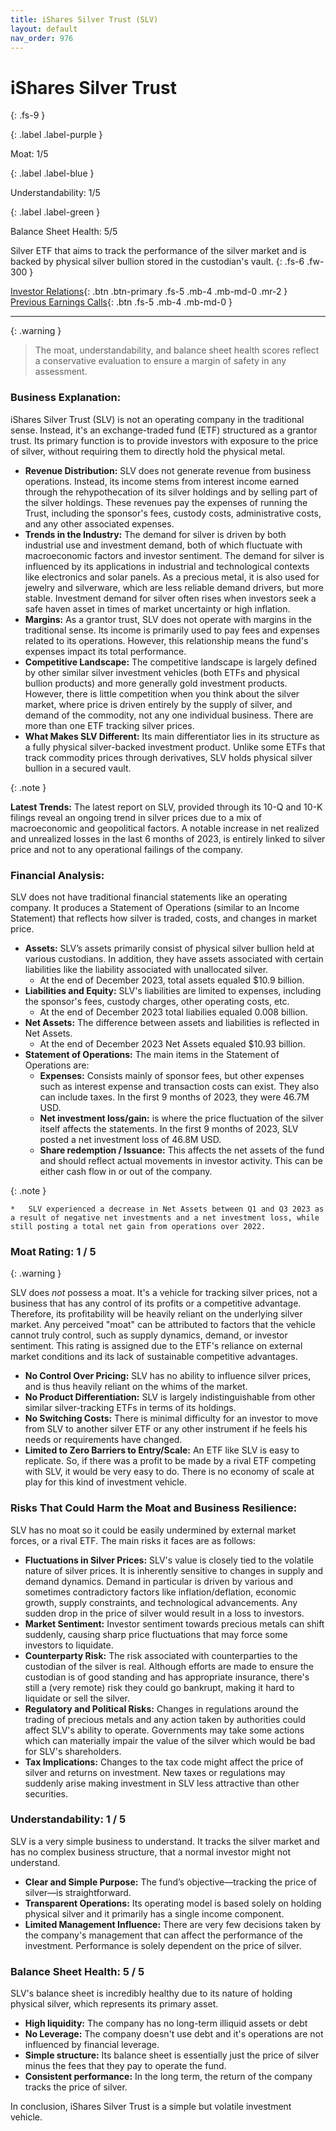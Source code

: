 ```yaml
---
title: iShares Silver Trust (SLV)
layout: default
nav_order: 976
---
```


# iShares Silver Trust
{: .fs-9 }

{: .label .label-purple }

Moat: 1/5

{: .label .label-blue }

Understandability: 1/5

{: .label .label-green }

Balance Sheet Health: 5/5

Silver ETF that aims to track the performance of the silver market and is backed by physical silver bullion stored in the custodian's vault.
{: .fs-6 .fw-300 }

[Investor Relations](https://www.google.com/search?q=SLV+investor+relations){: .btn .btn-primary .fs-5 .mb-4 .mb-md-0 .mr-2 }
[Previous Earnings Calls](https://discountingcashflows.com/company/SLV/transcripts/){: .btn .fs-5 .mb-4 .mb-md-0 }

---

{: .warning }
>The moat, understandability, and balance sheet health scores reflect a conservative evaluation to ensure a margin of safety in any assessment.



### Business Explanation:

iShares Silver Trust (SLV) is not an operating company in the traditional sense. Instead, it's an exchange-traded fund (ETF) structured as a grantor trust. Its primary function is to provide investors with exposure to the price of silver, without requiring them to directly hold the physical metal.

*   **Revenue Distribution:** SLV does not generate revenue from business operations. Instead, its income stems from interest income earned through the rehypothecation of its silver holdings and by selling part of the silver holdings. These revenues pay the expenses of running the Trust, including the sponsor's fees, custody costs, administrative costs, and any other associated expenses.
*   **Trends in the Industry:** The demand for silver is driven by both industrial use and investment demand, both of which fluctuate with macroeconomic factors and investor sentiment. The demand for silver is influenced by its applications in industrial and technological contexts like electronics and solar panels. As a precious metal, it is also used for jewelry and silverware, which are less reliable demand drivers, but more stable. Investment demand for silver often rises when investors seek a safe haven asset in times of market uncertainty or high inflation.
*   **Margins:** As a grantor trust, SLV does not operate with margins in the traditional sense. Its income is primarily used to pay fees and expenses related to its operations. However, this relationship means the fund's expenses impact its total performance.
*   **Competitive Landscape:** The competitive landscape is largely defined by other similar silver investment vehicles (both ETFs and physical bullion products) and more generally gold investment products. However, there is little competition when you think about the silver market, where price is driven entirely by the supply of silver, and demand of the commodity, not any one individual business. There are more than one ETF tracking silver prices. 
*   **What Makes SLV Different:** Its main differentiator lies in its structure as a fully physical silver-backed investment product. Unlike some ETFs that track commodity prices through derivatives, SLV holds physical silver bullion in a secured vault.

{: .note }

**Latest Trends:**
The latest report on SLV, provided through its 10-Q and 10-K filings reveal an ongoing trend in silver prices due to a mix of macroeconomic and geopolitical factors. A notable increase in net realized and unrealized losses in the last 6 months of 2023, is entirely linked to silver price and not to any operational failings of the company.

### Financial Analysis:

SLV does not have traditional financial statements like an operating company. It produces a Statement of Operations (similar to an Income Statement) that reflects how silver is traded, costs, and changes in market price.

*   **Assets:** SLV’s assets primarily consist of physical silver bullion held at various custodians. In addition, they have assets associated with certain liabilities like the liability associated with unallocated silver.
    *   At the end of December 2023, total assets equaled $10.9 billion.
*   **Liabilities and Equity:** SLV's liabilities are limited to expenses, including the sponsor's fees, custody charges, other operating costs, etc. 
    * At the end of December 2023 total liabilies equaled 0.008 billion.
*   **Net Assets:** The difference between assets and liabilities is reflected in Net Assets. 
    * At the end of December 2023 Net Assets equaled $10.93 billion.
*   **Statement of Operations:** The main items in the Statement of Operations are:
    *   **Expenses:** Consists mainly of sponsor fees, but other expenses such as interest expense and transaction costs can exist. They also can include taxes. In the first 9 months of 2023, they were 46.7M USD.
    *   **Net investment loss/gain:** is where the price fluctuation of the silver itself affects the statements. In the first 9 months of 2023, SLV posted a net investment loss of 46.8M USD.
    *   **Share redemption / Issuance:** This affects the net assets of the fund and should reflect actual movements in investor activity. This can be either cash flow in or out of the company.

{: .note }

    *   SLV experienced a decrease in Net Assets between Q1 and Q3 2023 as a result of negative net investments and a net investment loss, while still posting a total net gain from operations over 2022.

### Moat Rating: 1 / 5

{: .warning }

SLV does *not* possess a moat. It's a vehicle for tracking silver prices, not a business that has any control of its profits or a competitive advantage. Therefore, its profitability will be heavily reliant on the underlying silver market. Any perceived "moat" can be attributed to factors that the vehicle cannot truly control, such as supply dynamics, demand, or investor sentiment. This rating is assigned due to the ETF's reliance on external market conditions and its lack of sustainable competitive advantages.
*   **No Control Over Pricing:** SLV has no ability to influence silver prices, and is thus heavily reliant on the whims of the market.
*   **No Product Differentiation:** SLV is largely indistinguishable from other similar silver-tracking ETFs in terms of its holdings.
*   **No Switching Costs:** There is minimal difficulty for an investor to move from SLV to another silver ETF or any other instrument if he feels his needs or requirements have changed.
*   **Limited to Zero Barriers to Entry/Scale:** An ETF like SLV is easy to replicate. So, if there was a profit to be made by a rival ETF competing with SLV, it would be very easy to do. There is no economy of scale at play for this kind of investment vehicle.

### Risks That Could Harm the Moat and Business Resilience:

SLV has no moat so it could be easily undermined by external market forces, or a rival ETF. The main risks it faces are as follows:

*   **Fluctuations in Silver Prices:** SLV's value is closely tied to the volatile nature of silver prices. It is inherently sensitive to changes in supply and demand dynamics. Demand in particular is driven by various and sometimes contradictory factors like inflation/deflation, economic growth, supply constraints, and technological advancements. Any sudden drop in the price of silver would result in a loss to investors.
*   **Market Sentiment:** Investor sentiment towards precious metals can shift suddenly, causing sharp price fluctuations that may force some investors to liquidate.
*   **Counterparty Risk:** The risk associated with counterparties to the custodian of the silver is real. Although efforts are made to ensure the custodian is of good standing and has appropriate insurance, there's still a (very remote) risk they could go bankrupt, making it hard to liquidate or sell the silver.
*   **Regulatory and Political Risks:** Changes in regulations around the trading of precious metals and any action taken by authorities could affect SLV's ability to operate. Governments may take some actions which can materially impair the value of the silver which would be bad for SLV's shareholders.
*   **Tax Implications:** Changes to the tax code might affect the price of silver and returns on investment. New taxes or regulations may suddenly arise making investment in SLV less attractive than other securities.

### Understandability: 1 / 5

SLV is a very simple business to understand. It tracks the silver market and has no complex business structure, that a normal investor might not understand. 
*   **Clear and Simple Purpose:** The fund’s objective—tracking the price of silver—is straightforward.
*   **Transparent Operations:** Its operating model is based solely on holding physical silver and it primarily has a single income component.
*   **Limited Management Influence:** There are very few decisions taken by the company's management that can affect the performance of the investment. Performance is solely dependent on the price of silver.

### Balance Sheet Health: 5 / 5

SLV's balance sheet is incredibly healthy due to its nature of holding physical silver, which represents its primary asset.
*  **High liquidity:** The company has no long-term illiquid assets or debt
*  **No Leverage:** The company doesn't use debt and it's operations are not influenced by financial leverage.
*  **Simple structure:** Its balance sheet is essentially just the price of silver minus the fees that they pay to operate the fund.
*  **Consistent performance:** In the long term, the return of the company tracks the price of silver.

In conclusion, iShares Silver Trust is a simple but volatile investment vehicle.
